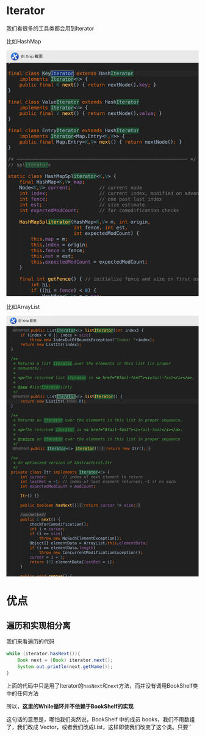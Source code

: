 # Iterator

我们看很多的工具类都会用到Iterator

比如HashMap

![](img/Xnip2019-07-16_07-33-11.jpg)

比如ArrayList

![](img/Xnip2019-07-16_07-35-34.jpg)

# 优点

## 遍历和实现相分离

我们来看遍历的代码

```java
while (iterator.hasNext()){
    Book next = (Book) iterator.next();
    System.out.println(next.getName());
}
```

上面的代码中只是用了Iterator的`hasNext`和`next`方法，而并没有调用BookShelf类中的任何方法

所以，**这里的While循环并不依赖于BookShelf的实现**

 这句话的意思是，哪怕我们突然说，BookShelf 中的成员 books，我们不用数组了，我们改成 Vector，或者我们改成List，这样即使我们改变了这个类。只要``